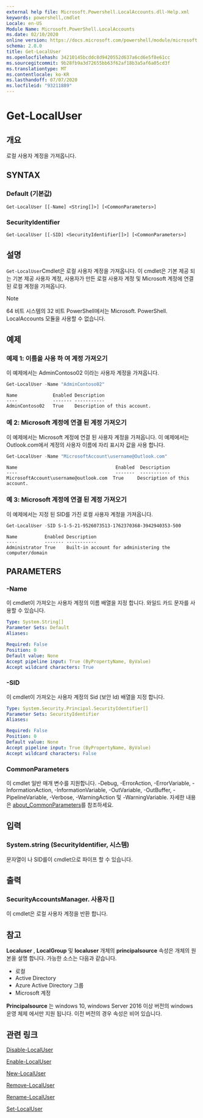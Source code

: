 ```yaml
---
external help file: Microsoft.Powershell.LocalAccounts.dll-Help.xml
keywords: powershell,cmdlet
Locale: en-US
Module Name: Microsoft.PowerShell.LocalAccounts
ms.date: 02/10/2020
online version: https://docs.microsoft.com/powershell/module/microsoft.powershell.localaccounts/get-localuser?view=powershell-5.1&WT.mc_id=ps-gethelp
schema: 2.0.0
title: Get-LocalUser
ms.openlocfilehash: 34210145bcddc8d9420552d637a6cd6e5f8e61cc
ms.sourcegitcommit: 9b28fb9a3d72655bb63f62af18b3a5af6a05cd3f
ms.translationtype: MT
ms.contentlocale: ko-KR
ms.lasthandoff: 07/07/2020
ms.locfileid: "93211889"
---
```

# Get-LocalUser

## 개요
로컬 사용자 계정을 가져옵니다.

## SYNTAX

### Default (기본값)

```
Get-LocalUser [[-Name] <String[]>] [<CommonParameters>]
```

### SecurityIdentifier

```
Get-LocalUser [[-SID] <SecurityIdentifier[]>] [<CommonParameters>]
```

## 설명

`Get-LocalUser`Cmdlet은 로컬 사용자 계정을 가져옵니다. 이 cmdlet은 기본 제공 되는 기본 제공 사용자 계정, 사용자가 만든 로컬 사용자 계정 및 Microsoft 계정에 연결 된 로컬 계정을 가져옵니다.

> [!NOTE]
> 64 비트 시스템의 32 비트 PowerShell에서는 Microsoft. PowerShell. LocalAccounts 모듈을 사용할 수 없습니다.

## 예제

### 예제 1: 이름을 사용 하 여 계정 가져오기

이 예제에서는 AdminContoso02 이라는 사용자 계정을 가져옵니다.

```powershell
Get-LocalUser -Name "AdminContoso02"
```

```Output
Name             Enabled Description
----             ------- -----------
AdminContoso02   True    Description of this account.
```

### 예 2: Microsoft 계정에 연결 된 계정 가져오기

이 예제에서는 Microsoft 계정에 연결 된 사용자 계정을 가져옵니다. 이 예제에서는 Outlook.com에서 계정의 사용자 이름에 자리 표시자 값을 사용 합니다.

```powershell
Get-LocalUser -Name "MicrosoftAccount\username@Outlook.com"
```

```Output
Name                                    Enabled  Description
----                                    -------  -----------
MicrosoftAccount\username@outlook.com  True     Description of this account.
```

### 예 3: Microsoft 계정에 연결 된 계정 가져오기

이 예제에서는 지정 된 SID를 가진 로컬 사용자 계정을 가져옵니다.

```powershell
Get-LocalUser -SID S-1-5-21-9526073513-1762370368-3942940353-500
```

```Output
Name          Enabled Description
----          ------- -----------
Administrator True    Built-in account for administering the computer/domain
```

## PARAMETERS

### -Name

이 cmdlet이 가져오는 사용자 계정의 이름 배열을 지정 합니다. 와일드 카드 문자를 사용할 수 있습니다.

```yaml
Type: System.String[]
Parameter Sets: Default
Aliases:

Required: False
Position: 0
Default value: None
Accept pipeline input: True (ByPropertyName, ByValue)
Accept wildcard characters: True
```

### -SID

이 cmdlet이 가져오는 사용자 계정의 Sid (보안 Id) 배열을 지정 합니다.

```yaml
Type: System.Security.Principal.SecurityIdentifier[]
Parameter Sets: SecurityIdentifier
Aliases:

Required: False
Position: 0
Default value: None
Accept pipeline input: True (ByPropertyName, ByValue)
Accept wildcard characters: False
```

### CommonParameters

이 cmdlet 일반 매개 변수를 지원합니다. -Debug, -ErrorAction, -ErrorVariable, -InformationAction, -InformationVariable, -OutVariable, -OutBuffer, -PipelineVariable, -Verbose, -WarningAction 및 -WarningVariable. 자세한 내용은 [about_CommonParameters](https://go.microsoft.com/fwlink/?LinkID=113216)를 참조하세요.

## 입력

### System.string (SecurityIdentifier, 시스템)

문자열이 나 SID를이 cmdlet으로 파이프 할 수 있습니다.

## 출력

### SecurityAccountsManager. 사용자 []

이 cmdlet은 로컬 사용자 계정을 반환 합니다.

## 참고

**Localuser** , **LocalGroup** 및 **localuser** 개체의 **principalsource** 속성은 개체의 원본을 설명 합니다. 가능한 소스는 다음과 같습니다.

- 로컬
- Active Directory
- Azure Active Directory 그룹
- Microsoft 계정

**Principalsource** 는 windows 10, windows Server 2016 이상 버전의 windows 운영 체제 에서만 지원 됩니다. 이전 버전의 경우 속성은 비어 있습니다.

## 관련 링크

[Disable-LocalUser](Disable-LocalUser.md)

[Enable-LocalUser](Enable-LocalUser.md)

[New-LocalUser](New-LocalUser.md)

[Remove-LocalUser](Remove-LocalUser.md)

[Rename-LocalUser](Rename-LocalUser.md)

[Set-LocalUser](Set-LocalUser.md)
